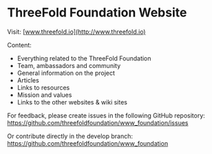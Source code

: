 # ThreeFold Foundation Website

Visit:
[www.threefold.io](http://www.threefold.io)

Content:
- Everything related to the ThreeFold Foundation
- Team, ambassadors and community
- General information on the project
- Articles
- Links to resources
- Mission and values
- Links to the other websites & wiki sites

For feedback, please create issues in the following GitHub repository:
https://github.com/threefoldfoundation/www_foundation/issues

Or contribute directly in the develop branch:
https://github.com/threefoldfoundation/www_foundation